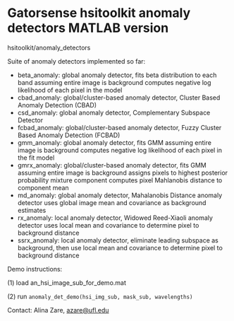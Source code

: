 # Gatorsense hsitoolkit anomaly detectors MATLAB version
hsitoolkit/anomaly_detectors

Suite of anomaly detectors implemented so far: 
- beta_anomaly: global anomaly detector, fits beta distribution to each band assuming entire image is background computes negative log likelihood of each pixel in the model
- cbad_anomaly: global/cluster-based anomaly detector, Cluster Based Anomaly Detection (CBAD)
- csd_anomaly: global anomaly detector, Complementary Subspace Detector
- fcbad_anomaly: global/cluster-based anomaly detector, Fuzzy Cluster Based Anomaly Detection (FCBAD)
- gmm_anomaly: global anomaly detector, fits GMM assuming entire image is background computes negative log likelihood of each pixel in the fit model
- gmrx_anomaly: global/cluster-based anomaly detector, fits GMM assuming entire image is background assigns pixels to highest posterior probability mixture component computes pixel Mahlanobis distance to component mean
- md_anomaly: global anomaly detector, Mahalanobis Distance anomaly detector uses global image mean and covariance as background estimates
- rx_anomaly: local anomaly detector, Widowed Reed-Xiaoli anomaly detector uses local mean and covariance to determine pixel to background distance
- ssrx_anomaly: local anomaly detector, eliminate leading subspace as background, then use local mean and covariance to determine pixel to background distance

Demo instructions:

(1) load an_hsi_image_sub_for_demo.mat

(2) run `anomaly_det_demo(hsi_img_sub, mask_sub, wavelengths)`

Contact: Alina Zare, azare@ufl.edu
